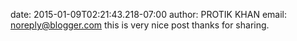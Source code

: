date: 2015-01-09T02:21:43.218-07:00
author: PROTIK KHAN
email: noreply@blogger.com
this is very nice post thanks for sharing.
